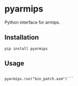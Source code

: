 # pyarmips
Python interface for armips.

## Installation
```pip install pyarmips```

## Usage
```import pyarmips

pyarmips.run("bin_patch.asm")```
